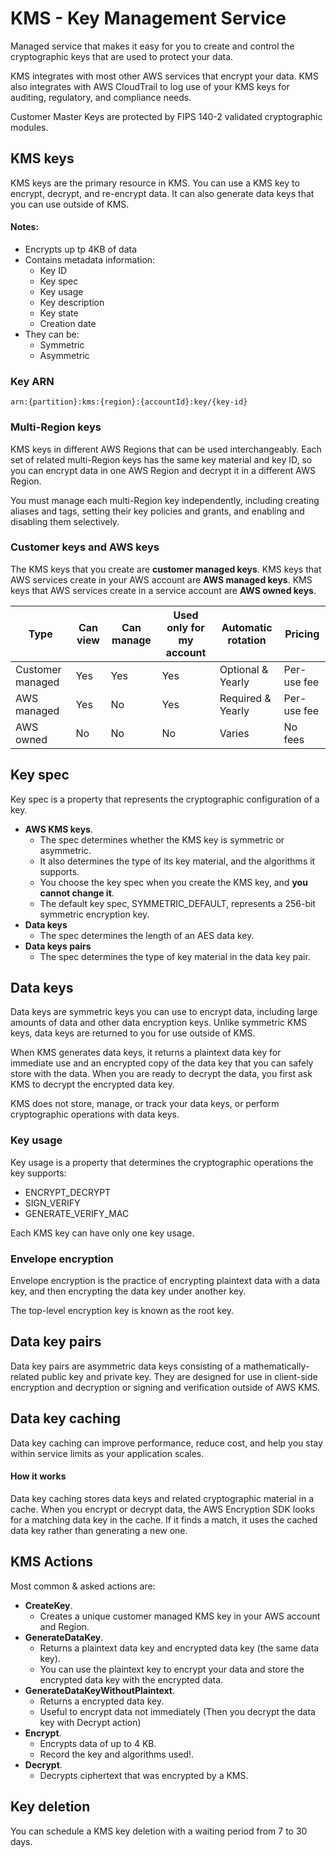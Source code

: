 # KMS - Key Management Service

Managed service that makes it easy for you to create and control the cryptographic keys that are used to protect your data.

KMS integrates with most other AWS services that encrypt your data. KMS also integrates with AWS CloudTrail to log use of your KMS keys for auditing, regulatory, and compliance needs.

Customer Master Keys are protected by FIPS 140-2 validated cryptographic modules.

## KMS keys

KMS keys are the primary resource in KMS. You can use a KMS key to encrypt, decrypt, and re-encrypt data. It can also generate data keys that you can use outside of KMS.

#### Notes: 
- Encrypts up tp 4KB of data
- Contains metadata information:
    - Key ID
    - Key spec
    - Key usage
    - Key description
    - Key state
    - Creation date
- They can be:
    - Symmetric
    - Asymmetric


### Key ARN

```
arn:{partition}:kms:{region}:{accountId}:key/{key-id}
```

### Multi-Region keys

KMS keys in different AWS Regions that can be used interchangeably. Each set of related multi-Region keys has the same key material and key ID, so you can encrypt data in one AWS Region and decrypt it in a different AWS Region.

You must manage each multi-Region key independently, including creating aliases and tags, setting their key policies and grants, and enabling and disabling them selectively.

### Customer keys and AWS keys

The KMS keys that you create are **customer managed keys**. KMS keys that AWS services create in your AWS account are **AWS managed keys**. KMS keys that AWS services create in a service account are **AWS owned keys**.

| Type             | Can view | Can manage | Used only for my account | Automatic rotation | Pricing     |
| ---------------- | -------- | ---------- | ------------------------ | ------------------ | -------     |
| Customer managed | Yes      | Yes        | Yes                      | Optional & Yearly  | Per-use fee |
| AWS managed      | Yes      | No         | Yes                      | Required & Yearly  | Per-use fee |
| AWS owned        | No       | No         | No                       | Varies             | No fees     |

## Key spec

Key spec is a property that represents the cryptographic configuration of a key.

- **AWS KMS keys**.
    - The spec determines whether the KMS key is symmetric or asymmetric.
    - It also determines the type of its key material, and the algorithms it supports.
    - You choose the key spec when you create the KMS key, and **you cannot change it**.
    - The default key spec, SYMMETRIC_DEFAULT, represents a 256-bit symmetric encryption key.
- **Data keys**
    - The spec determines the length of an AES data key.
- **Data keys pairs**
    - The spec determines the type of key material in the data key pair.

## Data keys

Data keys are symmetric keys you can use to encrypt data, including large amounts of data and other data encryption keys. Unlike symmetric KMS keys, data keys are returned to you for use outside of KMS.

When KMS generates data keys, it returns a plaintext data key for immediate use and an encrypted copy of the data key that you can safely store with the data. When you are ready to decrypt the data, you first ask KMS to decrypt the encrypted data key.

KMS does not store, manage, or track your data keys, or perform cryptographic operations with data keys.

### Key usage

Key usage is a property that determines the cryptographic operations the key supports:
- ENCRYPT_DECRYPT
- SIGN_VERIFY
- GENERATE_VERIFY_MAC

Each KMS key can have only one key usage.

### Envelope encryption

Envelope encryption is the practice of encrypting plaintext data with a data key, and then encrypting the data key under another key.

The top-level encryption key is known as the root key.

## Data key pairs

Data key pairs are asymmetric data keys consisting of a mathematically-related public key and private key. They are designed for use in client-side encryption and decryption or signing and verification outside of AWS KMS.

## Data key caching

Data key caching can improve performance, reduce cost, and help you stay within service limits as your application scales.

#### How it works
Data key caching stores data keys and related cryptographic material in a cache. When you encrypt or decrypt data, the AWS Encryption SDK looks for a matching data key in the cache. If it finds a match, it uses the cached data key rather than generating a new one.

## KMS Actions

Most common & asked actions are:

- **CreateKey**.
    - Creates a unique customer managed KMS key in your AWS account and Region.
- **GenerateDataKey**.
    - Returns a plaintext data key and encrypted data key (the same data key).
    - You can use the plaintext key to encrypt your data and store the encrypted data key with the encrypted data.
- **GenerateDataKeyWithoutPlaintext**.
    - Returns a encrypted data key.
    - Useful to encrypt data not immediately (Then you decrypt the data key with Decrypt action)
- **Encrypt**.
    - Encrypts data of up to 4 KB.
    - Record the key and algorithms used!.
- **Decrypt**.
    - Decrypts ciphertext that was encrypted by a KMS.

## Key deletion

You can schedule a KMS key deletion with a waiting period from 7 to 30 days.
